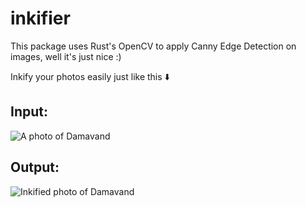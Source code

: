 # inkifier
This package uses Rust's OpenCV to apply Canny Edge Detection on images, well it's just nice :)

Inkify your photos easily just like this ⬇️

## Input:
<img src="examples/damavand.jpg" alt="A photo of Damavand"></br>
## Output:
<img src="examples/output-dmvnd.png" alt="Inkified photo of Damavand">
